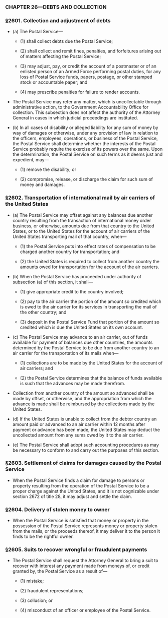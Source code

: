 ### **CHAPTER 26—DEBTS AND COLLECTION**

### §2601. Collection and adjustment of debts
* (a) The Postal Service—

  * (1) shall collect debts due the Postal Service;

  * (2) shall collect and remit fines, penalties, and forfeitures arising out of matters affecting the Postal Service;

  * (3) may adjust, pay, or credit the account of a postmaster or of an enlisted person of an Armed Force performing postal duties, for any loss of Postal Service funds, papers, postage, or other stamped stock or accountable paper; and

  * (4) may prescribe penalties for failure to render accounts.


* The Postal Service may refer any matter, which is uncollectable through administrative action, to the Government Accountability Office for collection. This subsection does not affect the authority of the Attorney General in cases in which judicial proceedings are instituted.

* (b) In all cases of disability or alleged liability for any sum of money by way of damages or otherwise, under any provision of law in relation to the officers, employees, operations, or business of the Postal Service, the Postal Service shall determine whether the interests of the Postal Service probably require the exercise of its powers over the same. Upon the determination, the Postal Service on such terms as it deems just and expedient, may—

  * (1) remove the disability; or

  * (2) compromise, release, or discharge the claim for such sum of money and damages.

### §2602. Transportation of international mail by air carriers of the United States
* (a) The Postal Service may offset against any balances due another country resulting from the transaction of international money order business, or otherwise, amounts due from that country to the United States, or to the United States for the account of air carriers of the United States transporting mail of that country, when—

  * (1) the Postal Service puts into effect rates of compensation to be charged another country for transportation; and

  * (2) the United States is required to collect from another country the amounts owed for transportation for the account of the air carriers.


* (b) When the Postal Service has proceeded under authority of subsection (a) of this section, it shall—

  * (1) give appropriate credit to the country involved;

  * (2) pay to the air carrier the portion of the amount so credited which is owed to the air carrier for its services in transporting the mail of the other country; and

  * (3) deposit in the Postal Service Fund that portion of the amount so credited which is due the United States on its own account.


* (c) The Postal Service may advance to an air carrier, out of funds available for payment of balances due other countries, the amounts determined by the Postal Service to be due from another country to an air carrier for the transportation of its mails when—

  * (1) collections are to be made by the United States for the account of air carriers; and

  * (2) the Postal Service determines that the balance of funds available is such that the advances may be made therefrom.


* Collection from another country of the amount so advanced shall be made by offset, or otherwise, and the appropriation from which the advance is made shall be reimbursed by the collections made by the United States.

* (d) If the United States is unable to collect from the debtor country an amount paid or advanced to an air carrier within 12 months after payment or advance has been made, the United States may deduct the uncollected amount from any sums owed by it to the air carrier.

* (e) The Postal Service shall adopt such accounting procedures as may be necessary to conform to and carry out the purposes of this section.

### §2603. Settlement of claims for damages caused by the Postal Service
* When the Postal Service finds a claim for damage to persons or property resulting from the operation of the Postal Service to be a proper charge against the United States, and it is not cognizable under section 2672 of title 28, it may adjust and settle the claim.

### §2604. Delivery of stolen money to owner
* When the Postal Service is satisfied that money or property in the possession of the Postal Service represents money or property stolen from the mails, or the proceeds thereof, it may deliver it to the person it finds to be the rightful owner.

### §2605. Suits to recover wrongful or fraudulent payments
* The Postal Service shall request the Attorney General to bring a suit to recover with interest any payment made from moneys of, or credit granted by, the Postal Service as a result of—

  * (1) mistake;

  * (2) fraudulent representations;

  * (3) collusion; or

  * (4) misconduct of an officer or employee of the Postal Service.